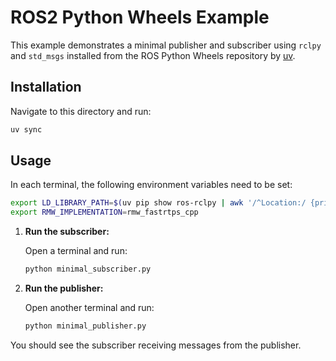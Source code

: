 # ROS2 Python Wheels Example

This example demonstrates a minimal publisher and subscriber using `rclpy` and `std_msgs` installed from the ROS Python Wheels repository by [uv](https://github.com/astral-sh/uv).

## Installation

Navigate to this directory and run:

```bash
uv sync
```

## Usage

In each terminal, the following environment variables need to be set:

```bash
export LD_LIBRARY_PATH=$(uv pip show ros-rclpy | awk '/^Location:/ {print $2}')/ros_runtime_libs
export RMW_IMPLEMENTATION=rmw_fastrtps_cpp
```

1. **Run the subscriber:**

   Open a terminal and run:

   ```bash
   python minimal_subscriber.py
   ```

2. **Run the publisher:**

   Open another terminal and run:

   ```bash
   python minimal_publisher.py
   ```

You should see the subscriber receiving messages from the publisher.
